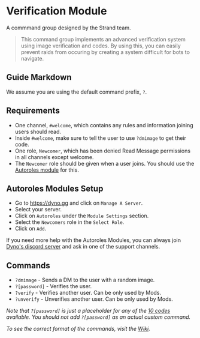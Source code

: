# Verification Module
A commmand group designed by the Strand team.
> This command group implements an advanced verification system using image verification and codes.
> By using this, you can easily prevent raids from occuring by creating a system difficult for bots to navigate. 

## Guide Markdown
We assume you are using the default command prefix, `?`.  

## Requirements
* One channel, `#welcome`, which contains any rules and information joining users should read.
* Inside `#welcome`, make sure to tell the user to use `?dmimage` to get their code.
* One role, `Newcomer`, which has been denied Read Message permissions in all channels except welcome.
* The `Newcomer` role should be given when a user joins. You should use the [Autoroles module](https://github.com/Strand-Custom-Commands/Strand-Custom-Commands/blob/master/Commands/Verification%20Module/readme.md#autoroles-modules-setup) for this.

## Autoroles Modules Setup
* Go to https://dyno.gg and click on `Manage A Server`.
* Select your server.
* Click on `Autoroles` under the `Module Settings` section.
* Select the `Newcomers` role in the `Select Role`.
* Click on `Add`.

If you need more help with the Autoroles Modules, you can always join [Dyno's discord server](https://discord.gg/dyno) and ask in one of the support channels.

## Commands
* `?dmimage` - Sends a DM to the user with a random image.
* `?[password]` - Verifies the user.   
* `?verify` - Verifies another user. Can be only used by Mods.
* `?unverify` - Unverifies another user. Can be only used by Mods.

*Note that `?[password]` is just a placeholder for any of the [10 codes](https://github.com/Strand-Custom-Commands/Strand-Custom-Commands/blob/master/Commands/Verification%20Module/codes.md) available.
You should not add `?[password]` as an actual custom command.*

*To see the correct format of the commands, visit the [Wiki](https://github.com/Strand-Custom-Commands/Strand-Custom-Commands/wiki).*
